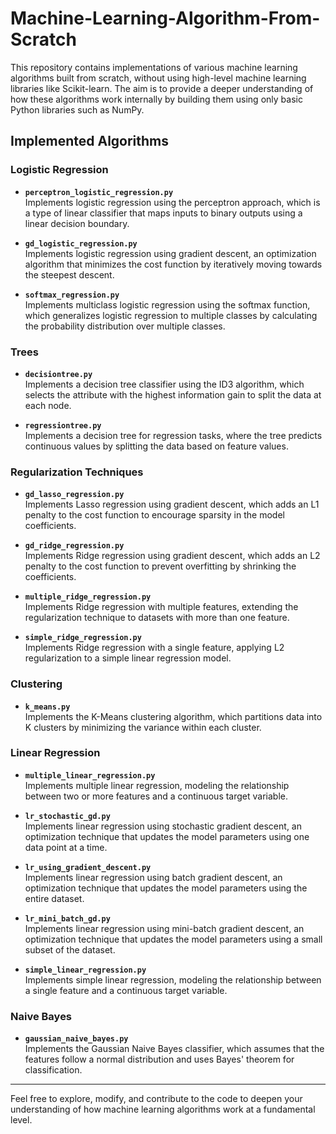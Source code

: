 # Machine-Learning-Algorithm-From-Scratch

This repository contains implementations of various machine learning algorithms built from scratch, without using high-level machine learning libraries like Scikit-learn. The aim is to provide a deeper understanding of how these algorithms work internally by building them using only basic Python libraries such as NumPy.

## Implemented Algorithms

### Logistic Regression
- **`perceptron_logistic_regression.py`**  
  Implements logistic regression using the perceptron approach, which is a type of linear classifier that maps inputs to binary outputs using a linear decision boundary.

- **`gd_logistic_regression.py`**  
  Implements logistic regression using gradient descent, an optimization algorithm that minimizes the cost function by iteratively moving towards the steepest descent.

- **`softmax_regression.py`**  
  Implements multiclass logistic regression using the softmax function, which generalizes logistic regression to multiple classes by calculating the probability distribution over multiple classes.

### Trees
- **`decisiontree.py`**  
  Implements a decision tree classifier using the ID3 algorithm, which selects the attribute with the highest information gain to split the data at each node.

- **`regressiontree.py`**  
  Implements a decision tree for regression tasks, where the tree predicts continuous values by splitting the data based on feature values.

### Regularization Techniques
- **`gd_lasso_regression.py`**  
  Implements Lasso regression using gradient descent, which adds an L1 penalty to the cost function to encourage sparsity in the model coefficients.

- **`gd_ridge_regression.py`**  
  Implements Ridge regression using gradient descent, which adds an L2 penalty to the cost function to prevent overfitting by shrinking the coefficients.

- **`multiple_ridge_regression.py`**  
  Implements Ridge regression with multiple features, extending the regularization technique to datasets with more than one feature.

- **`simple_ridge_regression.py`**  
  Implements Ridge regression with a single feature, applying L2 regularization to a simple linear regression model.

### Clustering
- **`k_means.py`**  
  Implements the K-Means clustering algorithm, which partitions data into K clusters by minimizing the variance within each cluster.

### Linear Regression
- **`multiple_linear_regression.py`**  
  Implements multiple linear regression, modeling the relationship between two or more features and a continuous target variable.

- **`lr_stochastic_gd.py`**  
  Implements linear regression using stochastic gradient descent, an optimization technique that updates the model parameters using one data point at a time.

- **`lr_using_gradient_descent.py`**  
  Implements linear regression using batch gradient descent, an optimization technique that updates the model parameters using the entire dataset.

- **`lr_mini_batch_gd.py`**  
  Implements linear regression using mini-batch gradient descent, an optimization technique that updates the model parameters using a small subset of the dataset.

- **`simple_linear_regression.py`**  
  Implements simple linear regression, modeling the relationship between a single feature and a continuous target variable.

### Naive Bayes
- **`gaussian_naive_bayes.py`**  
  Implements the Gaussian Naive Bayes classifier, which assumes that the features follow a normal distribution and uses Bayes' theorem for classification.

---

Feel free to explore, modify, and contribute to the code to deepen your understanding of how machine learning algorithms work at a fundamental level.
